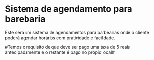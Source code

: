 # Sistema de agendamento para barebaria

Este será um sistema de agendamentos para barbearias onde o cliente poderá agendar horários com praticidade e facilidade.

#Temos o requisito de que deve ser pago uma taxa de 5 reais antecipadamente e o restante é pago no própio local#

